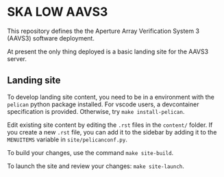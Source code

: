 # SKA LOW AAVS3

This repository defines the
the Aperture Array Verification System 3 (AAVS3) software deployment.

At present the only thing deployed is a basic landing site for the AAVS3 server.

## Landing site

To develop landing site content,
you need to be in a environment with the ``pelican`` python package installed.
For vscode users, a devcontainer specification is provided. Otherwise, try ``make install-pelican``.

Edit existing site content by editing the ``.rst`` files in the ``content/`` folder.
If you create a new ``.rst`` file,
you can add it to the sidebar by adding it to
the ``MENUITEMS`` variable in ``site/pelicanconf.py``.

To build your changes, use the command ``make site-build``.

To launch the site and review your changes: ``make site-launch``.
